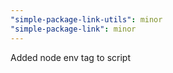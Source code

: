 ```yaml
---
"simple-package-link-utils": minor
"simple-package-link": minor
---
```


Added node env tag to script
